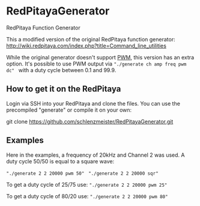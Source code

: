 # RedPitayaGenerator
RedPitaya Function Generator

This a modified version of the original RedPitaya function generator: http://wiki.redpitaya.com/index.php?title=Command_line_utilities

While the original generator doesn't support [PWM](https://en.wikipedia.org/wiki/Pulse-width_modulation), this version has an extra option. It's possible to use PWM output via 
`"./generate ch amp freq pwm dc" `
with a duty cycle between 0.1 and 99.9. 

## How to get it on the RedPitaya
Login via SSH into your RedPitaya and clone the files. You can use the precompiled "generate" or compile it on your own:

git clone https://github.com/schlenzmeister/RedPitayaGenerator.git

## Examples

Here in the examples, a frequency of 20kHz and Channel 2 was used. A duty cycle 50/50 is equal to a square wave:

`"./generate 2 2 20000 pwm 50"` 
` "./generate 2 2 20000 sqr"`

To get a duty cycle of 25/75 use:
`"./generate 2 2 20000 pwm 25"`

To get a duty cycle of 80/20 use:
`"./generate 2 2 20000 pwm 80"`


